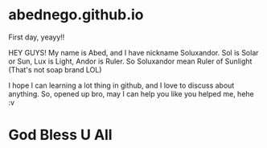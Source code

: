 # abednego.github.io
First day, yeayy!!

HEY GUYS!
My name is Abed, and I have nickname Soluxandor. Sol is Solar or Sun, Lux is Light, Andor is Ruler.
So Soluxandor mean Ruler of Sunlight (That's not soap brand LOL)

I hope I can learning a lot thing in github, and I love to discuss about anything. So, opened up bro, may I can help you like you helped me, hehe :v

# God Bless U All
